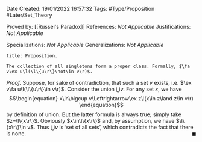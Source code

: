 <div class="topSpace"></div>

Date Created: 19/01/2022 16:57:32
Tags: #Type/Proposition #Later/Set_Theory

Proved by: [[Russel's Paradox]]
References: _Not Applicable_
Justifications: _Not Applicable_

Specializations: _Not Applicable_
Generalizations: _Not Applicable_

``` ad-Proposition
title: Proposition.

The collection of all singletons form a proper class. Formally, $\fa v\ex u\l(\l\{u\r\}\not\in v\r)$.

```

<i>Proof.</i> Suppose, for sake of contradiction, that such a set $v$ exists, i.e. $\ex v\fa u\l(\l\{u\r\}\in v\r)$. Consider the union $\bigcup v$. For any set $x$, we have
$$\begin{equation}
    x\in\bigcup v\Leftrightarrow\ex z\l(x\in z\land z\in v\r)
\end{equation}$$
by definition of union. But the latter formula is always true; simply take $z=\l\{x\r\}$. Obviously $x\in\l\{x\r\}$ and, by assumption, we have $\l\{x\r\}\in v$. Thus $\bigcup v$ is $\textrm{`}$set of all sets$\textrm{'}$, which contradicts the fact that there is none.<span style="float:right;">$\blacksquare$</span>
